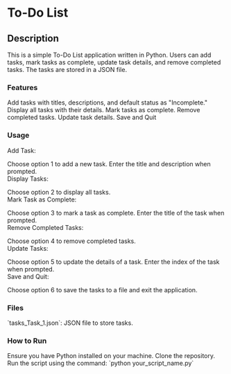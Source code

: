 <h1>To-Do List</h1>
<h2>Description</h2>
This is a simple To-Do List application written in Python. Users can add tasks, mark tasks as complete, update task details, and remove completed tasks. The tasks are stored in a JSON file.

<h3>Features</h3>
Add tasks with titles, descriptions, and default status as "Incomplete."
Display all tasks with their details.
Mark tasks as complete.
Remove completed tasks.
Update task details.
Save and Quit
<h3>Usage</h3>
Add Task:

Choose option 1 to add a new task.
Enter the title and description when prompted.<br>
Display Tasks:

Choose option 2 to display all tasks.<br>
Mark Task as Complete:

Choose option 3 to mark a task as complete.
Enter the title of the task when prompted.<br>
Remove Completed Tasks:

Choose option 4 to remove completed tasks.<br>
Update Tasks:

Choose option 5 to update the details of a task.
Enter the index of the task when prompted.<br>
Save and Quit:

Choose option 6 to save the tasks to a file and exit the application.
<h3>Files</h3>
`tasks_Task_1.json`: JSON file to store tasks.
<h3>How to Run</h3>
Ensure you have Python installed on your machine.
Clone the repository.
Run the script using the command: `python your_script_name.py`
